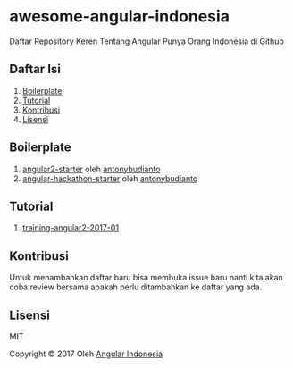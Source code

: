 # awesome-angular-indonesia
Daftar Repository Keren Tentang Angular Punya Orang Indonesia di Github 

## Daftar Isi

  1. [Boilerplate](#boilerplate)
  1. [Tutorial](#tutorial)
  1. [Kontribusi](#kontribusi)
  1. [Lisensi](#lisensi)

## Boilerplate
1. [angular2-starter](https://github.com/antonybudianto/angular2-starter) oleh [antonybudianto](https://github.com/antonybudianto)
1. [angular-hackathon-starter](https://github.com/antonybudianto/angular-hackathon-starter) oleh [antonybudianto](https://github.com/antonybudianto)

## Tutorial
1. [training-angular2-2017-01](https://github.com/artivisi/training-angular2-2017-01)

## Kontribusi
Untuk menambahkan daftar baru bisa membuka issue baru nanti kita akan coba review bersama apakah perlu ditambahkan ke daftar yang ada.

## Lisensi
MIT 

Copyright &copy; 2017 Oleh [Angular Indonesia](https://github.com/angular-indonesia)
